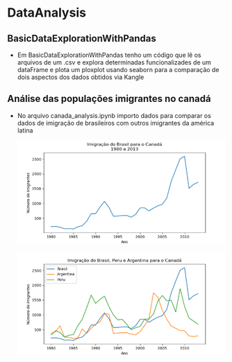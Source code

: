# DataAnalysis
## BasicDataExplorationWithPandas
* Em BasicDataExplorationWithPandas tenho um código que lê os arquivos de um .csv e explora determinadas funcionalizades de um dataFrame e plota um ploxplot usando seaborn
para a comparação de dois aspectos dos dados obtidos via Kangle 
  
## Análise das populações imigrantes no canadá
* No arquivo canada_analysis.ipynb importo dados para comparar os dados de imigração de brasileiros com outros imigrantes da américa latina

  

  ![plot](canada.png)

   ![plot](canada_analysis.png)
  
 
  

